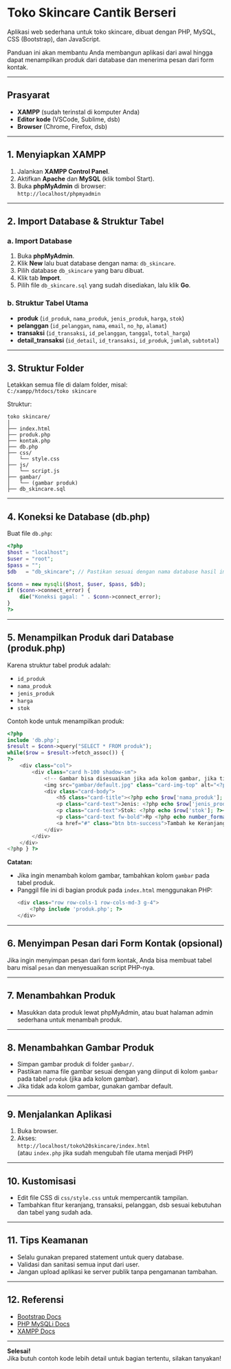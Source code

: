 # Toko Skincare Cantik Berseri

Aplikasi web sederhana untuk toko skincare, dibuat dengan PHP, MySQL, CSS (Bootstrap), dan JavaScript.

Panduan ini akan membantu Anda membangun aplikasi dari awal hingga dapat menampilkan produk dari database dan menerima pesan dari form kontak.

---

## Prasyarat

- **XAMPP** (sudah terinstal di komputer Anda)
- **Editor kode** (VSCode, Sublime, dsb)
- **Browser** (Chrome, Firefox, dsb)

---

## 1. Menyiapkan XAMPP

1. Jalankan **XAMPP Control Panel**.
2. Aktifkan **Apache** dan **MySQL** (klik tombol Start).
3. Buka **phpMyAdmin** di browser:  
   `http://localhost/phpmyadmin`

---

## 2. Import Database & Struktur Tabel

### a. Import Database

1. Buka **phpMyAdmin**.
2. Klik **New** lalu buat database dengan nama: `db_skincare`.
3. Pilih database `db_skincare` yang baru dibuat.
4. Klik tab **Import**.
5. Pilih file `db_skincare.sql` yang sudah disediakan, lalu klik **Go**.

### b. Struktur Tabel Utama

- **produk** (`id_produk`, `nama_produk`, `jenis_produk`, `harga`, `stok`)
- **pelanggan** (`id_pelanggan`, `nama`, `email`, `no_hp`, `alamat`)
- **transaksi** (`id_transaksi`, `id_pelanggan`, `tanggal`, `total_harga`)
- **detail_transaksi** (`id_detail`, `id_transaksi`, `id_produk`, `jumlah`, `subtotal`)

---

## 3. Struktur Folder

Letakkan semua file di dalam folder, misal:  
`C:/xampp/htdocs/toko skincare`

Struktur:
```
toko skincare/
│
├── index.html
├── produk.php
├── kontak.php
├── db.php
├── css/
│   └── style.css
├── js/
│   └── script.js
├── gambar/
│   └── (gambar produk)
├── db_skincare.sql
```

---

## 4. Koneksi ke Database (db.php)

Buat file `db.php`:
```php
<?php
$host = "localhost";
$user = "root";
$pass = "";
$db   = "db_skincare"; // Pastikan sesuai dengan nama database hasil import

$conn = new mysqli($host, $user, $pass, $db);
if ($conn->connect_error) {
    die("Koneksi gagal: " . $conn->connect_error);
}
?>
```

---

## 5. Menampilkan Produk dari Database (produk.php)

Karena struktur tabel produk adalah:
- `id_produk`
- `nama_produk`
- `jenis_produk`
- `harga`
- `stok`

Contoh kode untuk menampilkan produk:

```php
<?php
include 'db.php';
$result = $conn->query("SELECT * FROM produk");
while($row = $result->fetch_assoc()) {
?>
    <div class="col">
        <div class="card h-100 shadow-sm">
            <!-- Gambar bisa disesuaikan jika ada kolom gambar, jika tidak bisa pakai gambar default -->
            <img src="gambar/default.jpg" class="card-img-top" alt="<?php echo $row['nama_produk']; ?>">
            <div class="card-body">
                <h5 class="card-title"><?php echo $row['nama_produk']; ?></h5>
                <p class="card-text">Jenis: <?php echo $row['jenis_produk']; ?></p>
                <p class="card-text">Stok: <?php echo $row['stok']; ?></p>
                <p class="card-text fw-bold">Rp <?php echo number_format($row['harga'],0,',','.'); ?></p>
                <a href="#" class="btn btn-success">Tambah ke Keranjang</a>
            </div>
        </div>
    </div>
<?php } ?>
```
**Catatan:**  
- Jika ingin menambah kolom gambar, tambahkan kolom `gambar` pada tabel produk.
- Panggil file ini di bagian produk pada `index.html` menggunakan PHP:  
  ```php
  <div class="row row-cols-1 row-cols-md-3 g-4">
      <?php include 'produk.php'; ?>
  </div>
  ```

---

## 6. Menyimpan Pesan dari Form Kontak (opsional)

Jika ingin menyimpan pesan dari form kontak, Anda bisa membuat tabel baru misal `pesan` dan menyesuaikan script PHP-nya.

---

## 7. Menambahkan Produk

- Masukkan data produk lewat phpMyAdmin, atau buat halaman admin sederhana untuk menambah produk.

---

## 8. Menambahkan Gambar Produk

- Simpan gambar produk di folder `gambar/`.
- Pastikan nama file gambar sesuai dengan yang diinput di kolom `gambar` pada tabel `produk` (jika ada kolom gambar).
- Jika tidak ada kolom gambar, gunakan gambar default.

---

## 9. Menjalankan Aplikasi

1. Buka browser.
2. Akses:  
   `http://localhost/toko%20skincare/index.html`  
   (atau `index.php` jika sudah mengubah file utama menjadi PHP)

---

## 10. Kustomisasi

- Edit file CSS di `css/style.css` untuk mempercantik tampilan.
- Tambahkan fitur keranjang, transaksi, pelanggan, dsb sesuai kebutuhan dan tabel yang sudah ada.

---

## 11. Tips Keamanan

- Selalu gunakan prepared statement untuk query database.
- Validasi dan sanitasi semua input dari user.
- Jangan upload aplikasi ke server publik tanpa pengamanan tambahan.

---

## 12. Referensi

- [Bootstrap Docs](https://getbootstrap.com/)
- [PHP MySQLi Docs](https://www.php.net/manual/en/book.mysqli.php)
- [XAMPP Docs](https://www.apachefriends.org/)

---

**Selesai!**  
Jika butuh contoh kode lebih detail untuk bagian tertentu, silakan tanyakan! 